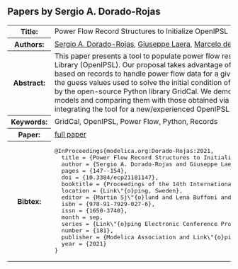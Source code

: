 ## Papers by Sergio A. Dorado-Rojas
<table><tr><th>Title:</th>
<td>Power Flow Record Structures to Initialize OpenIPSL Phasor Time-Domain Simulations with Python</td>
</tr>
<tr><th>Authors:</th>
<td>
<a href="/proceedings/authors/SergioA.Dorado-Rojas">Sergio A. Dorado-Rojas</a>, <a href="/proceedings/authors/GiuseppeLaera">Giuseppe Laera</a>, <a href="/proceedings/authors/MarcelodeCastroFernandes">Marcelo de Castro Fernandes</a>, <a href="/proceedings/authors/TetianaBogodorova">Tetiana Bogodorova</a> and <a href="/proceedings/authors/LuigiVanfretti">Luigi Vanfretti</a></td>
</tr>
<tr><th>Abstract:</th>
<td>This paper presents a tool to populate power flow results for phasor time-domain simulations with the Open Instance Power System Library (OpenIPSL). Our proposal takes advantage of the object-oriented philosophy of Modelica and introduces a data structure based on records to handle power flow data for a given network model. Such records constitute a user-friendly interface to change the guess values used to solve the initial condition of a dynamical simulation straightforwardly. Power flow calculations are carried out by the open-source Python library GridCal. We demonstrate the tool capabilities by generating power flow results for several grid models and comparing them with those obtained via proprietary tools such as PSS/E. Moreover, we provide tutorial materials to ease integrating the tool for a new/experienced OpenIPSL user.</td></tr>
<tr><th>Keywords:</th>
<td>GridCal, OpenIPSL, Power Flow, Python, Records</td></tr>
<tr><th>Paper:</th>
<td><a href="https://doi.org/10.3384/ecp21181147">full paper</a></td>
</tr>
<tr><th>Bibtex:</th>
<td><pre>
@InProceedings{modelica.org:Dorado-Rojas:2021,
  title = {Power Flow Record Structures to Initialize OpenIPSL Phasor Time-Domain Simulations with Python},
  author = {Sergio A. Dorado-Rojas and Giuseppe Laera and Marcelo de Castro Fernandes and Tetiana Bogodorova and Luigi Vanfretti},
  pages = {147--154},
  doi = {10.3384/ecp21181147},
  booktitle = {Proceedings of the 14th International Modelica Conference},
  location = {Link\&quot;{o}ping, Sweden},
  editor = {Martin Sj\&quot;{o}lund and Lena Buffoni and Adrian Pop and Lennart Ochel},
  isbn = {978-91-7929-027-6},
  issn = {1650-3740},
  month = sep,
  series = {Link\&quot;{o}ping Electronic Conference Proceedings},
  number = {181},
  publisher = {Modelica Association and Link\&quot;{o}ping University Electronic Press},
  year = {2021}
}
</pre></td></tr>
</table><br>
